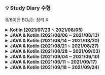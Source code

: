 ### 💡 Study Diary 수형  

8/6이전 BOJ는 정리 X

<details markdown="1">
<summary><strong> Kotlin (2021/07/23 ~ 2021/08/05)</strong></summary>
<br>
<br>

|날짜|내용|
|------:|:---:|
|**7/23(금)**|1단계 [[2557]](https://www.acmicpc.net/problem/2557) , 2단계 [[1330]](https://www.acmicpc.net/problem/1330)|
|**7/24(토)**|3단계 [[10871]](https://www.acmicpc.net/problem/10871) , 4단계[[10951]](https://www.acmicpc.net/problem/10951), 5단계[[4344]](https://www.acmicpc.net/problem/4344) , 6단계[[4673]](https://www.acmicpc.net/problem/4673) , 7단계[[1152]](https://www.acmicpc.net/problem/1152)|
|**7/25(일)**|8단계[[1712]](https://www.acmicpc.net/problem/1712) , 9단계[[2581]](https://www.acmicpc.net/problem/2581)|
|**7/26(월)**|10단계[[10872]](https://www.acmicpc.net/problem/10872) , 11단계[[2798]](https://www.acmicpc.net/problem/2798)|
|**7/27(화)**|18단계[[10828]](https://www.acmicpc.net/problem/10828) , Kotlin시간초과[[18870]](https://www.acmicpc.net/problem/18870)|
|**7/28(수)**|19단계[[2164]](https://www.acmicpc.net/problem/2164)|
|**7/29(목)**|18단계[[9012]](https://www.acmicpc.net/problem/9012)|
|**7/30(금)**|14단계[[15649]](https://www.acmicpc.net/problem/15649) , 16단계[[11399]](https://www.acmicpc.net/problem/11399)|
|**7/31(토)**|X|
|**8/1(일)**|X|
|**8/2(월)**|Programmers[[순위검색]](https://programmers.co.kr/learn/courses/30/lessons/72412)|
|**8/3(화)**|Programmers[[문자열압축]](https://programmers.co.kr/learn/courses/30/lessons/60057)|
|**8/4(수)**|X|
|**8/5(목)**|Programmers[[네트워크]](https://programmers.co.kr/learn/courses/30/lessons/43162)|


<br>

</details>



<details markdown="1">
<summary><strong> JAVA & Kotiln (2021/08/06 ~ 2021/08/13)</strong></summary>
<br>
<br>

|     날짜     | 내용 |
| :----------: |:----:|
|**8/6(금)**|[boj1012_유기농배추](https://www.acmicpc.net/problem/1012)([java](./Java_BOJ/boj1012_유기농배추.java))<br/>[boj2178_미로탐색](https://www.acmicpc.net/problem/2178)([java](./Java_BOJ/boj2178_미로탐색.java)) <br/>[boj2606_바이러스](https://www.acmicpc.net/problem/2606)([java](./Java_BOJ/boj2606_바이러스.java))|
| **8/7(토)**  |[boj7562_나이트의이동](https://www.acmicpc.net/problem/7562)([java](./Java_BOJ/boj7562_나이트의이동.java))<br/>[boj7576_토마토](https://www.acmicpc.net/problem/7576)([java](./Java_BOJ/boj7576_토마토.java))|
| **8/8(일)** |[boj13305_주유소](https://www.acmicpc.net/problem/13305)([java](./Java_BOJ/boj13305_주유소.java))     |
| **8/9(월)** |[boj1012_유기농배추](https://www.acmicpc.net/problem/1012)([Kotlin](./Kotlin/1012_유기농배추.kt))|
| **8/10(화)** |[boj1697_숨바꼭질](https://www.acmicpc.net/problem/1697)([java](./Java_BOJ/boj1697_숨바꼭질.java))     |
| **8/11(수)** |[boj2589_보물섬](https://www.acmicpc.net/problem/2589)([java](./Java_BOJ/boj2589_보물섬.java))<br/>[boj1759_암호만들기](https://www.acmicpc.net/problem/1759)([java](./Java_BOJ/boj1759_암호만들기.java))<br/>[BOJ_7576[토마토]](https://www.acmicpc.net/problem/7576)([kotlin](./Kotlin/7576_토마토.kt))<br/>[BOJ_1075[나누기]](https://www.acmicpc.net/problem/1075)([kotlin](./Kotlin/1075_나누기.kt))|
| **8/12(목)** |[boj2206_벽부수고이동하기](https://www.acmicpc.net/problem/2206)([java](./Java_BOJ/boj2206_벽부수고이동하기.java))<br/>[boj2589_보물섬](https://www.acmicpc.net/problem/2589)([kotlin](./Kotlin/2589_보물섬.kt))|
| **8/13(금)** |      |


<br>

</details>


<details markdown="1">
<summary><strong> JAVA & Kotiln (2021/08/14 ~ 2021/08/20)</strong></summary>
<br>
<br>

|     날짜     | 내용 |
| :----------: |:----:|
|**8/14(토)**|X|
|**8/15(일)**|[boj1912_연속합](https://www.acmicpc.net/problem/1912)([java](./Java_BOJ/boj1912_연속합.java))<br/>[boj18405_경쟁적전염](https://www.acmicpc.net/problem/18405)([java](./Java_BOJ/boj18405_경쟁적전염.java))<br/>[boj11279_최대힙](https://www.acmicpc.net/problem/11279)([kotlin](./Kotlin/boj11279_최대힙.kt))<br/>[boj4256_트리](https://www.acmicpc.net/problem/4256)([kotlin](./Kotlin/boj4256_트리.kt))<br/>[boj6597_트리복구](https://www.acmicpc.net/problem/6597)([kotlin](./Kotlin/boj6597_트리복구.kt))<br/>[boj9461_파도반수열](https://www.acmicpc.net/problem/9461)([java](./Java_BOJ/boj9461_파도반수열.java))|
|**8/16(월)**|[boj1620_나는야포켓몬마스터이다솜](https://www.acmicpc.net/problem/1620)([java](./Java_BOJ/boj1620_나는야포켓몬마스터이다솜.java))<br/>[boj1927_최소힙](https://www.acmicpc.net/problem/1927)([java](./Java_BOJ/boj1927_최소힙.java))<br/>[boj10026_적록색약](https://www.acmicpc.net/problem/10026)([java](./Java_BOJ/boj10026_적록색약.java))|
|**8/17(화)**|[boj2800_괄호제거](https://www.acmicpc.net/problem/2800)([java](./Java_BOJ/boj2800_괄호제거.java))|
|**8/18(수)**|[boj2800_괄호제거](https://www.acmicpc.net/problem/2800)([Kotlin](./Kotlin/boj2800_괄호제거.kt))<br/>[boj21939_문제추천시스템1](https://www.acmicpc.net/problem/2800)([Kotlin](./Kotlin/boj21939_문제추천시스템1.kt))<br/>[boj2075_N번째큰수](https://www.acmicpc.net/problem/2800)([Kotlin](./Kotlin/boj2075_N번째큰수.kt))|
|**8/19(목)**|하루종일 Vue함|
|**8/20(금)**|[boj20365_블로그2](https://www.acmicpc.net/problem/20365)([Kotlin](./Kotlin/boj20365_블로그2.kt))|

<br>

</details>

<details markdown="1">
<summary><strong> JAVA & Kotiln (2021/08/21 ~ 2021/08/27)</strong></summary>
<br>
<br>

|     날짜     | 내용 |
| :----------: |:----:|
|**8/21(토)**|[boj2636_치즈](https://www.acmicpc.net/problem/2636)([java](./Java_BOJ/boj2636_치즈.java))<br/>[boj22942_데이터체커](https://www.acmicpc.net/problem/22942)([java](./Java_BOJ/boj22942_데이터체커.java))<br/>[boj21275_폰호석만](https://www.acmicpc.net/problem/21275)([Kotlin](./Kotlin/boj21275_폰호석만.kt))<br/>[boj20437_문자열게임2](https://www.acmicpc.net/problem/20437)([java](./Java_BOJ/boj20437_문자열게임2.java))|
|**8/22(일)**|[boj21317_징검다리건너기](https://www.acmicpc.net/problem/21317)([Kotlin](./Kotlin/boj21317_징검다리건너기.kt))<br/>[boj2960_에라토스테네스의체](https://www.acmicpc.net/problem/21317)([Kotlin](./Kotlin/boj2960_에라토스테네스의체.kt))<br/>[boj1747_소수팰린드롬](https://www.acmicpc.net/problem/21317)([Kotlin](./Kotlin/boj1747_소수팰린드롬.kt))|
|**8/23(월)**|[boj2493_탑](https://www.acmicpc.net/problem/21317)([Kotlin](./Kotlin/[boj2493_탑.kt))|
|**8/24(화)**|[sw1859_백만장자프로젝트]<br/>[sw11387_몬스터사냥]<br/>[sw12221_구구단2]|
|**8/25(수)**|Spring공부|
|**8/26(목)**|[sw8457_알덴테스파게티]<br/>[sw11445_무한사전]<br/>[sw12368_24시간]<br/>[sw8556_북북서]<br/>[sw11315_오목판정]|
|**8/27(금)**|Vue 관통프로젝트<br/>[sw2001_파리퇴치]<br/>[sw5603_건초더미]<br/>[boj19598_최소회의실개수](https://www.acmicpc.net/problem/19598)([Kotlin](./Kotlin/boj19598_최소회의실개수.kt))|

<br>

</details>


<details markdown="1">
<summary><strong> JAVA & Kotiln (2021/08/28 ~ 2021/09/03)</strong></summary>
<br>
<br>

|     날짜     | 내용 |
| :----------: |:----:|
|**8/28(토)**|X|
|**8/29(일)**|[boj2563_색종이](https://www.acmicpc.net/problem/2563)([java](./Java_BOJ/boj2563_색종이.java))<br/>[boj2571_색종이](https://www.acmicpc.net/problem/2571)([java](./Java_BOJ/boj2571_색종이3.java))<br/>[boj9655_돌게임](https://www.acmicpc.net/problem/9655)([java](./Java_BOJ/boj9655_돌게임.java))<br/>[boj1706_크로스워드](https://www.acmicpc.net/problem/1706)([java](./Java_BOJ/boj1706_크로스워드.java))|
|**8/30(월)**|[sw2805_농작물수확하기]<br/>[sw1249_보급로]|
|**8/31(화)**|[sw1248_공통조상]<br/>[sw1221_GNS]<br>[boj20922_겹치는건싫어](https://www.acmicpc.net/problem/20922)([Kotlin](./Kotlin/[bo20922_겹치는건싫어.kt))<br/>[boj1915_가장큰정사각형](https://www.acmicpc.net/problem/1915)([java](./Java_BOJ/boj1915_가장큰정사각형.java))|
|**9/01(수)**|[sw1258_행렬찾기]<br/>[sw1251_하나로]<br/>[sw1259_금속막대]<br/>[boj2293_동전1](https://www.acmicpc.net/problem/2293)([java](./Java_BOJ/boj2293_동전1.java))<br/>[boj14940_쉬운최단거리](https://www.acmicpc.net/problem/14940)([java](./Java_BOJ/boj14940_쉬운최단거리.java))<br/>[boj3980_선발명단](https://www.acmicpc.net/problem/3980)([java](./Java_BOJ/boj3980_선발명단.java))|
|**9/02(목)**|[sw4008_숫자만들기]<br/>[sw1952_수영장]|
|**9/03(금)**|[sw7465_창용마을무리의개수]<br/>[boj1106_호텔](https://www.acmicpc.net/problem/1106)([java](./Java_BOJ/boj1106_호텔.java))<br/>[boj1890_점프](https://www.acmicpc.net/problem/1890)([java](./Java_BOJ/boj1890_점프.java))<br/>[boj16916_부분문자열](https://www.acmicpc.net/problem/16916)([java](./Java_BOJ/bo16916_부분문자열.java))|

<br>

</details>


<details markdown="1">
<summary><strong> JAVA & Kotiln (2021/09/04 ~ 2021/09/10)</strong></summary>
<br>
<br>

|     날짜     | 내용 |
| :----------: |:----:|
|**9/04(토)**|Programmers[[숫자문자열과영단어]](https://programmers.co.kr/learn/courses/30/lessons/81301)<br/>Programmers[[기능개발]](https://programmers.co.kr/learn/courses/30/lessons/42586)|
|**9/05(일)**|[boj15686_치킨배달](https://www.acmicpc.net/problem/15686)([Kotlin](./Kotlin/[boj15686_치킨배달.kt))|
|**9/06(월)**|[sw2115_벌꿀채취]<br/>[sw1953_탈주범검거]|
|**9/07(화)**|[boj16234_인구이동](https://www.acmicpc.net/problem/16234)([Kotlin](./Kotlin/[boj16234_인구이동.kt))<br/>[sw2117_홈방범서비스]|
|**9/08(수)**|[sw1767_프로세서연결하기]<br/>[boj20440_니가싫어](https://www.acmicpc.net/problem/20440)([java](./Java_BOJ/boj20440_니가싫어.java))<br/>[boj1715_카드정렬하기](https://www.acmicpc.net/problem/1715)([java](./Java_BOJ/boj1715_카드정렬하기.java))<br/>[boj9576_책나눠주기](https://www.acmicpc.net/problem/9576)([java](./Java_BOJ/boj9576_책나눠주기.java))|
|**9/09(목)**|[boj14567_선수과목](https://www.acmicpc.net/problem/14567)([java](./Java_BOJ/boj14567_선수과목.java))<br/>[boj2573_빙산](https://www.acmicpc.net/problem/2573)([java](./Java_BOJ/boj2573_빙산.java))|
|**9/10(금)**|X|

<br>

</details>

<details markdown="1">
<summary><strong> JAVA & Kotiln (2021/09/11 ~ 2021/09/17)</strong></summary>
<br>
<br>

|     날짜     | 내용 |
| :----------: |:----:|
|**9/11(토)**|자소서|
|**9/12(일)**|자소서|
|**9/13(월)**||
|**9/14(화)**|[boj2580_스도쿠](https://www.acmicpc.net/problem/2580)([Kotlin](./Kotlin/boj2580_스도쿠.kt))|
|**9/15(수)**|관통프로젝트|
|**9/16(목)**||
|**9/17(금)**||

<br>

</details>


<details markdown="1">
<summary><strong> JAVA & Kotiln (2021/09/18 ~ 2021/09/24)</strong></summary>
<br>
<br>

|     날짜     | 내용 |
| :----------: |:----:|
|**9/18(토)**||
|**9/19(일)**||
|**9/20(월)**||
|**9/21(화)**||
|**9/22(수)**||
|**9/23(목)**||
|**9/24(금)**||

<br>

</details>

